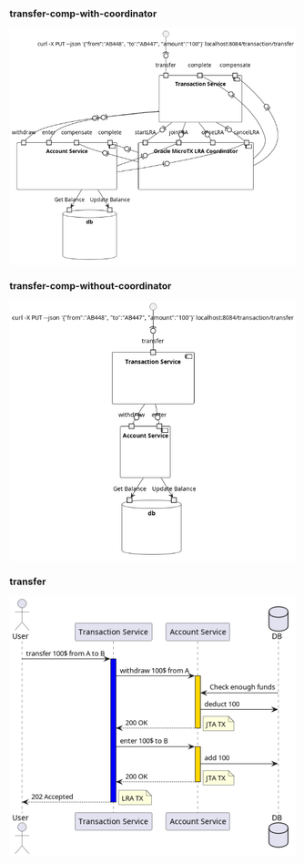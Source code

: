 ### transfer-comp-with-coordinator
![transfer-comp-with-coordinator](transfer-comp-with-coordinator.png)

### transfer-comp-without-coordinator
![transfer-comp-without-coordinator](transfer-comp-without-coordinator.png)

### transfer
![transfer](transfer.png)

